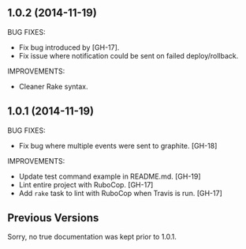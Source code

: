 ## 1.0.2 (2014-11-19)

BUG FIXES:
  
  - Fix bug introduced by [GH-17].
  - Fix issue where notification could be sent on failed deploy/rollback.

IMPROVEMENTS:

  - Cleaner Rake syntax.

## 1.0.1 (2014-11-19)

BUG FIXES:

  - Fix bug where multiple events were sent to graphite. [GH-18]

IMPROVEMENTS:

  - Update test command example in README.md. [GH-19]
  - Lint entire project with RuboCop. [GH-17]
  - Add `rake` task to lint with RuboCop when Travis is run. [GH-17]

## Previous Versions

Sorry, no true documentation was kept prior to 1.0.1.

